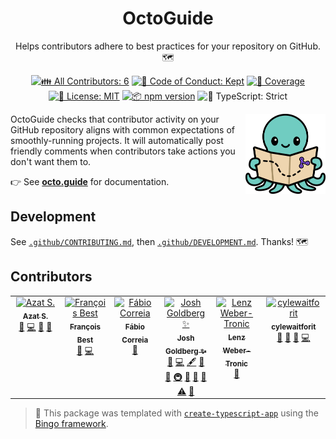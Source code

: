 <h1 align="center">OctoGuide</h1>

<p align="center">
	Helps contributors adhere to best practices for your repository on GitHub.
	🗺️
</p>

<p align="center">
	<!-- prettier-ignore-start -->
	<!-- ALL-CONTRIBUTORS-BADGE:START - Do not remove or modify this section -->
	<a href="#contributors" target="_blank"><img alt="👪 All Contributors: 6" src="https://img.shields.io/badge/%F0%9F%91%AA_all_contributors-6-21bb42.svg" /></a>
<!-- ALL-CONTRIBUTORS-BADGE:END -->
	<!-- prettier-ignore-end -->
	<a href="https://github.com/JoshuaKGoldberg/OctoGuide/blob/main/.github/CODE_OF_CONDUCT.md" target="_blank"><img alt="🤝 Code of Conduct: Kept" src="https://img.shields.io/badge/%F0%9F%A4%9D_code_of_conduct-kept-21bb42" /></a>
	<a href="https://codecov.io/gh/JoshuaKGoldberg/OctoGuide" target="_blank"><img alt="🧪 Coverage" src="https://img.shields.io/codecov/c/github/JoshuaKGoldberg/OctoGuide?label=%F0%9F%A7%AA%20coverage" /></a>
	<a href="https://github.com/JoshuaKGoldberg/OctoGuide/blob/main/LICENSE.md" target="_blank"><img alt="📝 License: MIT" src="https://img.shields.io/badge/%F0%9F%93%9D_license-MIT-21bb42.svg" /></a>
	<a href="http://npmjs.com/package/octoguide" target="_blank"><img alt="📦 npm version" src="https://img.shields.io/npm/v/octoguide?color=21bb42&label=%F0%9F%93%A6%20npm" /></a>
	<img alt="💪 TypeScript: Strict" src="https://img.shields.io/badge/%F0%9F%92%AA_typescript-strict-21bb42.svg" />
</p>

<img align="right" alt="Project logo: a cute teal cartoon octopus holding a map, showing dotted lines leading to a purple GitHub merged pull request icon" height="128" src="./site/src/assets/mascot.svg" width="128">

OctoGuide checks that contributor activity on your GitHub repository aligns with common expectations of smoothly-running projects.
It will automatically post friendly comments when contributors take actions you don't want them to.

👉 See **[octo.guide](https://octo.guide)** for documentation.

## Development

See [`.github/CONTRIBUTING.md`](./.github/CONTRIBUTING.md), then [`.github/DEVELOPMENT.md`](./.github/DEVELOPMENT.md).
Thanks! 🗺️

## Contributors

<!-- spellchecker: disable -->
<!-- ALL-CONTRIBUTORS-LIST:START - Do not remove or modify this section -->
<!-- prettier-ignore-start -->
<!-- markdownlint-disable -->
<table>
  <tbody>
    <tr>
      <td align="center" valign="top" width="14.28%"><a href="http://azat.io"><img src="https://avatars.githubusercontent.com/u/5698350?v=4?s=100" width="100px;" alt="Azat S."/><br /><sub><b>Azat S.</b></sub></a><br /><a href="https://github.com/JoshuaKGoldberg/OctoGuide/issues?q=author%3Aazat-io" title="Bug reports">🐛</a> <a href="https://github.com/JoshuaKGoldberg/OctoGuide/commits?author=azat-io" title="Code">💻</a> <a href="#ideas-azat-io" title="Ideas, Planning, & Feedback">🤔</a> <a href="https://github.com/JoshuaKGoldberg/OctoGuide/commits?author=azat-io" title="Documentation">📖</a></td>
      <td align="center" valign="top" width="14.28%"><a href="https://francoisbest.com/"><img src="https://avatars.githubusercontent.com/u/1174092?v=4?s=100" width="100px;" alt="François Best"/><br /><sub><b>François Best</b></sub></a><br /><a href="https://github.com/JoshuaKGoldberg/OctoGuide/issues?q=author%3Afranky47" title="Bug reports">🐛</a> <a href="https://github.com/JoshuaKGoldberg/OctoGuide/commits?author=franky47" title="Code">💻</a></td>
      <td align="center" valign="top" width="14.28%"><a href="https://github.com/fabioatcorreia"><img src="https://avatars.githubusercontent.com/u/22024644?v=4?s=100" width="100px;" alt="Fábio Correia"/><br /><sub><b>Fábio Correia</b></sub></a><br /><a href="https://github.com/JoshuaKGoldberg/OctoGuide/commits?author=fabioatcorreia" title="Documentation">📖</a></td>
      <td align="center" valign="top" width="14.28%"><a href="http://www.joshuakgoldberg.com"><img src="https://avatars.githubusercontent.com/u/3335181?v=4?s=100" width="100px;" alt="Josh Goldberg ✨"/><br /><sub><b>Josh Goldberg ✨</b></sub></a><br /><a href="https://github.com/JoshuaKGoldberg/OctoGuide/issues?q=author%3AJoshuaKGoldberg" title="Bug reports">🐛</a> <a href="https://github.com/JoshuaKGoldberg/OctoGuide/commits?author=JoshuaKGoldberg" title="Code">💻</a> <a href="#content-JoshuaKGoldberg" title="Content">🖋</a> <a href="https://github.com/JoshuaKGoldberg/OctoGuide/commits?author=JoshuaKGoldberg" title="Documentation">📖</a> <a href="#ideas-JoshuaKGoldberg" title="Ideas, Planning, & Feedback">🤔</a> <a href="#infra-JoshuaKGoldberg" title="Infrastructure (Hosting, Build-Tools, etc)">🚇</a> <a href="#maintenance-JoshuaKGoldberg" title="Maintenance">🚧</a> <a href="#projectManagement-JoshuaKGoldberg" title="Project Management">📆</a> <a href="#tool-JoshuaKGoldberg" title="Tools">🔧</a> <a href="https://github.com/JoshuaKGoldberg/OctoGuide/commits?author=JoshuaKGoldberg" title="Tests">⚠️</a> <a href="#design-JoshuaKGoldberg" title="Design">🎨</a></td>
      <td align="center" valign="top" width="14.28%"><a href="https://phryneas.de"><img src="https://avatars.githubusercontent.com/u/4282439?v=4?s=100" width="100px;" alt="Lenz Weber-Tronic"/><br /><sub><b>Lenz Weber-Tronic</b></sub></a><br /><a href="#ideas-phryneas" title="Ideas, Planning, & Feedback">🤔</a></td>
      <td align="center" valign="top" width="14.28%"><a href="https://github.com/cylewaitforit"><img src="https://avatars.githubusercontent.com/u/54253392?v=4?s=100" width="100px;" alt="cylewaitforit"/><br /><sub><b>cylewaitforit</b></sub></a><br /><a href="#ideas-cylewaitforit" title="Ideas, Planning, & Feedback">🤔</a> <a href="https://github.com/JoshuaKGoldberg/OctoGuide/commits?author=cylewaitforit" title="Documentation">📖</a> <a href="#tool-cylewaitforit" title="Tools">🔧</a> <a href="https://github.com/JoshuaKGoldberg/OctoGuide/commits?author=cylewaitforit" title="Code">💻</a></td>
    </tr>
  </tbody>
</table>

<!-- markdownlint-restore -->
<!-- prettier-ignore-end -->

<!-- ALL-CONTRIBUTORS-LIST:END -->
<!-- spellchecker: enable -->

> 💝 This package was templated with [`create-typescript-app`](https://github.com/JoshuaKGoldberg/create-typescript-app) using the [Bingo framework](https://create.bingo).
